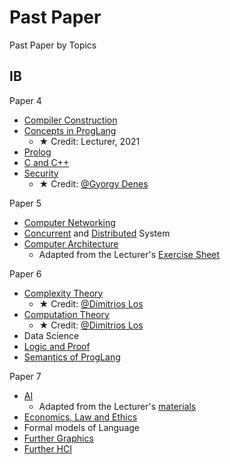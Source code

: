 # Past Paper

Past Paper by Topics

## IB

Paper 4

- [Compiler Construction](./Ref/IBCompiler/Compiler.pdf)
- [Concepts in ProgLang](./Ref/PastPaper/ConceptsPL.pdf)
  - ★ Credit: Lecturer, 2021
- [Prolog](./Ref/PastPaper/Prolog.pdf)
- [C and C++](./Ref/PastPaper/c_cpp.pdf)
- [Security](./Ref/PastPaper/Security.pdf)
  - ★ Credit: [@Gyorgy Denes](https://gdenes.com/)

Paper 5

- [Computer Networking](./Ref/PastPaper/Networking.pdf)
- [Concurrent](./Ref/PastPaper/Concurrent.pdf) and [Distributed](./Ref/PastPaper/Distributed.pdf) System
- [Computer Architecture](./Ref/PastPaper/Arch.pdf)
  - Adapted from the Lecturer's [Exercise Sheet](https://www.cl.cam.ac.uk/teaching/2324/IntComArch/materials.html)
  
Paper 6

- [Complexity Theory](./Ref/IBComplexityTheory/Past%20Paper%20by%20Topics.pdf)
  - ★ Credit: [@Dimitrios Los](https://dimitrioslos.com/sups/)
- [Computation Theory](./Ref/IBCompTheory/Past%20Paper%20by%20Topics.pdf)
  - ★ Credit: [@Dimitrios Los](https://dimitrioslos.com/supervisions/)
- Data Science
- [Logic and Proof](./Ref/PastPaper/LogicProof.pdf)
- [Semantics of ProgLang](./Ref/IBSemantics/Semantics.pdf)

Paper 7
- [AI](./Ref/PastPaper/AI.pdf)
  - Adapted from the Lecturer's [materials](https://www.cl.cam.ac.uk/teaching/2324/ArtInt/materials.html)
- [Economics, Law and Ethics](./Ref/PastPaper/ELE.pdf)
- Formal models of Language
- [Further Graphics](./Ref/IBFGraphics/Further%20Graphics.pdf)
- [Further HCI](./Ref/PastPaper/FHCI.pdf)
